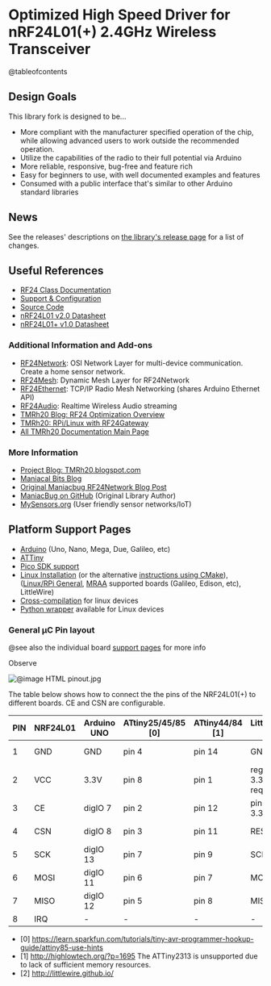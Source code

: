 # Optimized High Speed Driver for nRF24L01(+) 2.4GHz Wireless Transceiver

@tableofcontents

## Design Goals

This library fork is designed to be...

- More compliant with the manufacturer specified operation of the chip, while allowing advanced users
  to work outside the recommended operation.
- Utilize the capabilities of the radio to their full potential via Arduino
- More reliable, responsive, bug-free and feature rich
- Easy for beginners to use, with well documented examples and features
- Consumed with a public interface that's similar to other Arduino standard libraries

## News

See the releases' descriptions on
[the library's release page](http://github.com/nRF24/RF24/releases) for a list of
changes.

## Useful References

- [RF24 Class Documentation](classRF24.html)
- [Support & Configuration](pages.html)
- [Source Code](https://github.com/nRF24/RF24/)
- [nRF24L01 v2.0 Datasheet](http://github.com/nRF24/RF24/raw/master/datasheets/nRF24L01_datasheet_v2.pdf)
- [nRF24L01+ v1.0 Datasheet](http://github.com/nRF24/RF24/raw/master/datasheets/nRF24L01P_datasheet_v1.pdf)

### Additional Information and Add-ons

- [RF24Network](http://nRF24.github.io/RF24Network): OSI Network Layer for multi-device communication. Create a home sensor network.
- [RF24Mesh](http://nRF24.github.io/RF24Mesh): Dynamic Mesh Layer for RF24Network
- [RF24Ethernet](http://nRF24.github.io/RF24Ethernet): TCP/IP Radio Mesh Networking (shares Arduino Ethernet API)
- [RF24Audio](http://nRF24.github.io/RF24Audio): Realtime Wireless Audio streaming
- [TMRh20 Blog: RF24 Optimization Overview](http://tmrh20.blogspot.com/2014/03/high-speed-data-transfers-and-wireless.html)
- [TMRh20: RPi/Linux with RF24Gateway](http://tmrh20.blogspot.com/2016/08/raspberry-pilinux-with-nrf24l01.html)
- [All TMRh20 Documentation Main Page](http://tmrh20.github.io/)

### More Information

- [Project Blog: TMRh20.blogspot.com](http://TMRh20.blogspot.com)
- [Maniacal Bits Blog](http://maniacalbits.blogspot.ca/)
- [Original Maniacbug RF24Network Blog Post](https://maniacbug.wordpress.com/2012/03/30/rf24network/)
- [ManiacBug on GitHub](https://github.com/maniacbug/RF24) (Original Library Author)
- [MySensors.org](http://www.mysensors.org/) (User friendly sensor networks/IoT)

## Platform Support Pages

- [Arduino](md_docs_arduino.html) (Uno, Nano, Mega, Due, Galileo, etc)
- [ATTiny](md_docs_attiny.html)
- [Pico SDK support](md_docs_pico_sdk.html)
- [Linux Installation](md_docs_linux_install.html) (or the alternative [instructions using CMake](md_docs_using_cmake.html)),
  ([Linux/RPi General](md_docs_rpi_general.html), [MRAA](md_docs_mraa.html) supported boards (Galileo, Edison, etc), LittleWire)
- [Cross-compilation](md_docs_cross_compile.html) for linux devices
- [Python wrapper](md_docs_python_wrapper.html) available for Linux devices

### General µC Pin layout

@see also the individual board [support pages](pages.html) for more info

Observe

![@image HTML pinout.jpg](https://github.com/nRF24/RF24/raw/master/images/pinout.jpg)

The table below shows how to connect the the pins of the NRF24L01(+) to different boards.
CE and CSN are configurable.

| PIN | NRF24L01 | Arduino UNO | ATtiny25/45/85 [0] | ATtiny44/84 [1] | LittleWire [2]          | RPI        | RPi -P1 Connector |
| --- | -------- | ----------- | ------------------ | --------------- | ----------------------- | ---------- | ----------------- |
| 1   | GND      | GND         | pin 4              | pin 14          | GND                     | rpi-gnd    | (25)              |
| 2   | VCC      | 3.3V        | pin 8              | pin 1           | regulator 3.3V required | rpi-3v3    | (17)              |
| 3   | CE       | digIO 7     | pin 2              | pin 12          | pin to 3.3V             | rpi-gpio22 | (15)              |
| 4   | CSN      | digIO 8     | pin 3              | pin 11          | RESET                   | rpi-gpio8  | (24)              |
| 5   | SCK      | digIO 13    | pin 7              | pin 9           | SCK                     | rpi-sckl   | (23)              |
| 6   | MOSI     | digIO 11    | pin 6              | pin 7           | MOSI                    | rpi-mosi   | (19)              |
| 7   | MISO     | digIO 12    | pin 5              | pin 8           | MISO                    | rpi-miso   | (21)              |
| 8   | IRQ      | -           | -                  | -               | -                       | -          | -                 |

- [0] https://learn.sparkfun.com/tutorials/tiny-avr-programmer-hookup-guide/attiny85-use-hints
- [1] http://highlowtech.org/?p=1695 The ATTiny2313 is unsupported due to lack of sufficient memory resources.
- [2] http://littlewire.github.io/

